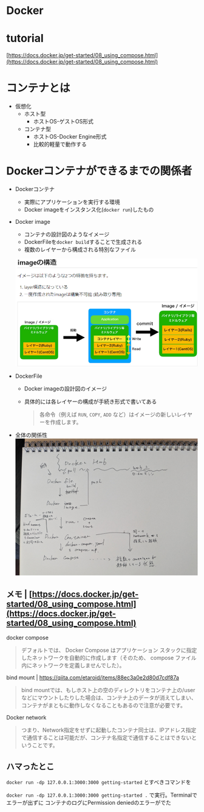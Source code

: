 # Docker
# tutorial
 [https://docs.docker.jp/get-started/08_using_compose.html](https://docs.docker.jp/get-started/08_using_compose.html)
# コンテナとは

- 仮想化
    - ホスト型
        - ホストOS-ゲストOS形式
    - コンテナ型
        - ホストOS-Docker Engine形式
        - 比較的軽量で動作する

# Dockerコンテナができるまでの関係者

- Dockerコンテナ
    - 実際にアプリケーションを実行する環境
    - Docker imageをインスタンス化(`docker run`)したもの
- Docker image
    - コンテナの設計図のようなイメージ
    - DockerFileを`docker build`することで生成される
    - 複数のレイヤーから構成される特別なファイル
    
    ![alt text](images/image.png)
    
- DockerFile
    - Docker imageの設計図のイメージ
    - 具体的には各レイヤーの構成が手続き形式で書いてある
        
        > 各命令（例えば `RUN`, `COPY`, `ADD` など）はイメージの新しいレイヤーを作成します。

- 全体の関係性
![alt text](images/PXL_20240812_045728086.jpg)
  
## メモ | [https://docs.docker.jp/get-started/08_using_compose.html](https://docs.docker.jp/get-started/08_using_compose.html)

docker compose 

> デフォルトでは、 Docker Compose はアプリケーション スタックに指定したネットワークを自動的に作成します（そのため、 compose ファイル内にネットワークを定義しませんでした）。
> 

bind mount | https://qiita.com/etaroid/items/88ec3a0e2d80d7cdf87a

> bind mountでは、もしホスト上の空のディレクトリをコンテナ上の/userなどにマウントしたりした場合は、コンテナ上のデータが消えてしまい、コンテナがまともに動作しなくなることもあるので注意が必要です。
> 

Docker network

> つまり、Network指定をせずに起動したコンテナ同士は、IPアドレス指定で通信することは可能だが、コンテナ名指定で通信することはできないということです。
> 

## ハマったとこ

`docker run -dp 127.0.0.1:3000:3000 getting-started` とすべきコマンドを

`docker run -dp 127.0.0.1:3000:3000 getting-started .` で実行。Terminalでエラーが出ずに コンテナのログにPermission deniedのエラーがでた